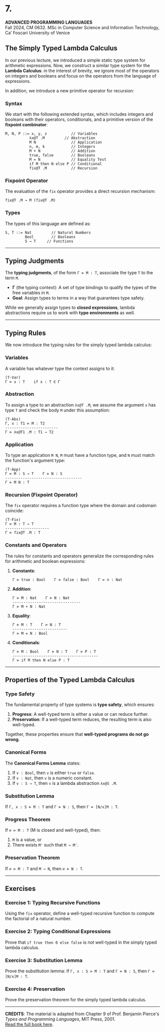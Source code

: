 # 7. 

**ADVANCED PROGRAMMING LANGUAGES**  
Fall 2024, CM 0632. MSc in Computer Science and Information Technology, Ca’ Foscari University of Venice

## The Simply Typed Lambda Calculus

In our previous lecture, we introduced a simple static type system for arithmetic expressions. Now, we construct a similar type system for the **Lambda Calculus**: in the interest of brevity, we ignore most of the operators on integers and booleans and focus on the operators from the language of expressions.

In addition, we introduce a new primitive operator for recursion:

### Syntax

We start with the following extended syntax, which includes integers and booleans with their operators, conditionals, and a primitive version of the **fixpoint combinator**:

```text
M, N, P ::= x, y, z           // Variables
           λx@T .M         // Abstraction
           M N                // Application
           n, m, k            // Integers
           M + N              // Addition
           true, false        // Booleans
           M = N              // Equality Test
           if M then N else P // Conditional
           fix@T .M           // Recursion
```

### Fixpoint Operator

The evaluation of the `fix` operator provides a direct recursion mechanism:

```text
fix@T .M → M (fix@T .M)
```

### Types

The types of this language are defined as:

```text
S, T ::= Nat         // Natural Numbers
         Bool        // Booleans
         S → T     // Functions
```

---

## Typing Judgments

The **typing judgments**, of the form `Γ ⊳ M : T`, associate the type `T` to the term `M`.

- **Γ** (the typing context): A set of type bindings to qualify the types of the free variables in `M`.
- **Goal**: Assign types to terms in a way that guarantees type safety.

While we generally assign types to **closed expressions**, lambda abstractions require us to work with **type environments** as well.

---

## Typing Rules

We now introduce the typing rules for the simply typed lambda calculus:

### Variables

A variable has whatever type the context assigns to it:

```text
(T-Var)
Γ ⊳ x : T    if x : T ∈ Γ
```

### Abstraction

To assign a type to an abstraction `λx@T .M`, we assume the argument `x` has type `T` and check the body `M` under this assumption:

```text
(T-Abs)
Γ, x : T1 ⊳ M : T2
------------------------
Γ ⊳ λx@T1 .M : T1 → T2
```

### Application

To type an application `M N`, `M` must have a function type, and `N` must match the function's argument type:

```text
(T-App)
Γ ⊳ M : S → T    Γ ⊳ N : S
-----------------------------------
Γ ⊳ M N : T
```

### Recursion (Fixpoint Operator)

The `fix` operator requires a function type where the domain and codomain coincide:

```text
(T-Fix)
Γ ⊳ M : T → T
--------------------
Γ ⊳ fix@T .M : T
```

### Constants and Operators

The rules for constants and operators generalize the corresponding rules for arithmetic and boolean expressions:

1. **Constants**:
    
    ```text
    Γ ⊳ true : Bool    Γ ⊳ false : Bool    Γ ⊳ n : Nat
    ```
    
2. **Addition**:
    
    ```text
    Γ ⊳ M : Nat    Γ ⊳ N : Nat
    -------------------------------
    Γ ⊳ M + N : Nat
    ```
    
3. **Equality**:
    
    ```text
    Γ ⊳ M : T    Γ ⊳ N : T
    -------------------------
    Γ ⊳ M = N : Bool
    ```
    
4. **Conditionals**:
    
    ```text
    Γ ⊳ M : Bool    Γ ⊳ N : T    Γ ⊳ P : T
    ---------------------------------------
    Γ ⊳ if M then N else P : T
    ```
    

---

## Properties of the Typed Lambda Calculus

### Type Safety

The fundamental property of type systems is **type safety**, which ensures:

1. **Progress**: A well-typed term is either a value or can reduce further.
2. **Preservation**: If a well-typed term reduces, the resulting term is also well-typed.

Together, these properties ensure that **well-typed programs do not go wrong**.

### Canonical Forms

The **Canonical Forms Lemma** states:

1. If `v : Bool`, then `v` is either `true` or `false`.
2. If `v : Nat`, then `v` is a numeric constant.
3. If `v : S → T`, then `v` is a lambda abstraction `λx@S .M`.

### Substitution Lemma

If `Γ, x : S ⊳ M : T` and `Γ ⊳ N : S`, then `Γ ⊳ [N/x]M : T`.

### Progress Theorem

If `∅ ⊳ M : T` (M is closed and well-typed), then:

1. `M` is a value, or
2. There exists `M'` such that `M → M'`.

### Preservation Theorem

If `∅ ⊳ M : T` and `M → N`, then `∅ ⊳ N : T`.

---

## Exercises

### Exercise 1: Typing Recursive Functions

Using the `fix` operator, define a well-typed recursive function to compute the factorial of a natural number.

### Exercise 2: Typing Conditional Expressions

Prove that `if true then 0 else false` is not well-typed in the simply typed lambda calculus.

### Exercise 3: Substitution Lemma

Prove the substitution lemma: If `Γ, x : S ⊳ M : T` and `Γ ⊳ N : S`, then `Γ ⊳ [N/x]M : T`.

### Exercise 4: Preservation

Prove the preservation theorem for the simply typed lambda calculus.

---

**CREDITS**: The material is adapted from Chapter 9 of Prof. Benjamin Pierce's _Types and Programming Languages_, MIT Press, 2001.  
[Read the full book here](https://www.cis.upenn.edu/~bcpierce/tapl/).